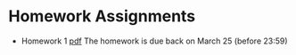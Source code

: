 # Homework Assignments

- Homework 1 [pdf](https://teams.microsoft.com/l/file/B570CBAB-E1B7-4635-92AD-6539504DC487?tenantId=c7456b31-a220-47f5-be52-473828670aa1&fileType=pdf&objectUrl=https%3A%2F%2Funipiit.sharepoint.com%2Fsites%2Fa__td_47260%2FShared%20Documents%2FGeneral%2FHomeworks%2FHomework1.pdf&baseUrl=https%3A%2F%2Funipiit.sharepoint.com%2Fsites%2Fa__td_47260&serviceName=teams&threadId=19:3b04a0e7a517448aa84b1525fe986553@thread.tacv2&groupId=3734028b-c82f-4a44-90d0-e5d52f8df440)
  The homework is due back on March 25 (before 23:59)

 
